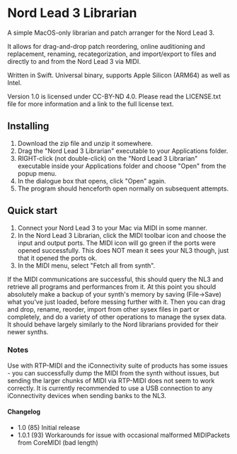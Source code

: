 # Nord Lead 3 Librarian

A simple MacOS-only librarian and patch arranger for the Nord Lead 3.

It allows for drag-and-drop patch reordering, online auditioning and replacement, renaming, recategorization, and import/export to files and directly to and from the Nord Lead 3 via MIDI.

Written in Swift. Universal binary, supports Apple Silicon (ARM64) as well as Intel.

Version 1.0 is licensed under CC-BY-ND 4.0. Please read the LICENSE.txt file for more information and a link to the full license text.

## Installing

1. Download the zip file and unzip it somewhere.
1. Drag the "Nord Lead 3 Librarian" executable to your Applications folder. 
1. RIGHT-click (not double-click) on the "Nord Lead 3 Librarian" executable inside your Applications folder and choose "Open" from the popup menu.
1. In the dialogue box that opens, click "Open" again. 
1. The program should henceforth open normally on subsequent attempts. 

## Quick start

1. Connect your Nord Lead 3 to your Mac via MIDI in some manner.
1. In the Nord Lead 3 Librarian, click the MIDI toolbar icon and choose the input and output ports. The MIDI icon will go green if the ports were opened successfully. This does NOT mean it sees your NL3 though, just that it opened the ports ok. 
1. In the MIDI menu, select "Fetch all from synth". 

If the MIDI communications are successful, this should query the NL3 and retrieve all programs and performances from it. At this point you should absolutely make a backup of your synth's memory by saving (File->Save) what you've just loaded, before messing further with it. Then you can drag and drop, rename, reorder, import from other sysex files in part or completely, and do a variety of other operations to manage the sysex data. It should behave largely similarly to the Nord librarians provided for their newer synths. 

### Notes

Use with RTP-MIDI and the iConnectivity suite of products has some issues - you can successfully dump the MIDI from the synth without issues, but sending the larger chunks of MIDI via RTP-MIDI does not seem to work correctly. It is currently recommended to use a USB connection to any iConnectivity devices when sending banks to the NL3.

#### Changelog

- 1.0 (85) Initial release
- 1.0.1 (93) Workarounds for issue with occasional malformed MIDIPackets from CoreMIDI (bad length)
